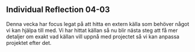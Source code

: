 ## Individual Reflection 04-03

Denna vecka har focus legat på att hitta en extern källa som behöver något vi kan hjälpa till med. Vi har hittat källan så nu blir nästa steg att få mer detaljer om exakt vad källan vill uppnå med projectet så vi kan anpassa projektet efter det.